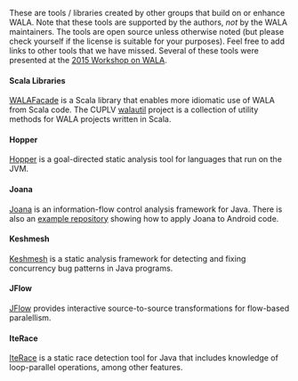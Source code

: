 These are tools / libraries created by other groups that build on or enhance WALA. Note that these tools are supported by the authors, *not* by the WALA maintainers. The tools are open source unless otherwise noted (but please check yourself if the license is suitable for your purposes).  Feel free to add links to other tools that we have missed.  Several of these tools were presented at the [2015 Workshop on WALA](http://researcher.watson.ibm.com/researcher/view_group.php?id=5750).

#### Scala Libraries
[WALAFacade](https://github.com/cos/WALAFacade) is a Scala library that enables more idiomatic use of WALA from Scala code.  The CUPLV [walautil](https://github.com/cuplv/walautil) project is a collection of utility methods for WALA projects written in Scala.

#### Hopper
[Hopper](https://github.com/cuplv/hopper) is a goal-directed static analysis tool for languages that run on the JVM.

#### Joana
[Joana](https://github.com/jgf/joana) is an information-flow control analysis framework for Java.  There is also an [example repository](https://github.com/mohrm/android-analyzer) showing how to apply Joana to Android code.

#### Keshmesh
[Keshmesh](http://keshmesh.cs.illinois.edu/) is a static analysis framework for detecting and fixing concurrency bug patterns in Java programs.

#### JFlow
[JFlow](https://github.com/vazexqi/JFlow) provides interactive source-to-source transformations for flow-based paralellism.

#### IteRace
[IteRace](https://github.com/cos/iterace) is a static race detection tool for Java that includes knowledge of loop-parallel operations, among other features. 